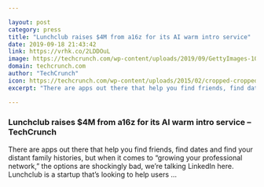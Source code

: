 ```yaml
---

layout: post
category: press
title: "Lunchclub raises $4M from a16z for its AI warm intro service"
date: 2019-09-18 21:43:42
link: https://vrhk.co/2LDDOuL
image: https://techcrunch.com/wp-content/uploads/2019/09/GettyImages-1062117074.jpg?w=764
domain: techcrunch.com
author: "TechCrunch"
icon: https://techcrunch.com/wp-content/uploads/2015/02/cropped-cropped-favicon-gradient.png?w=180
excerpt: "There are apps out there that help you find friends, find dates and find your distant family histories, but when it comes to “growing your professional network,” the options are shockingly bad, we’re talking LinkedIn here. Lunchclub is a startup that’s looking to help users …"

---
```


### Lunchclub raises $4M from a16z for its AI warm intro service – TechCrunch

There are apps out there that help you find friends, find dates and find your distant family histories, but when it comes to “growing your professional network,” the options are shockingly bad, we’re talking LinkedIn here. Lunchclub is a startup that’s looking to help users …